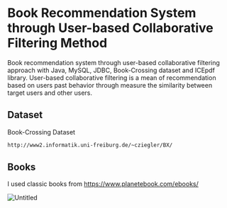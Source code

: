 # Book Recommendation System through User-based Collaborative Filtering Method
Book recommendation system through user-based collaborative filtering approach with Java, MySQL, JDBC, Book-Crossing dataset and ICEpdf library.
User-based collaborative filtering is a mean of recommendation based on users past behavior through measure the similarity between target users and other users.

## Dataset
Book-Crossing Dataset
```bash
http://www2.informatik.uni-freiburg.de/~cziegler/BX/
```

## Books

I used classic books from https://www.planetebook.com/ebooks/

![Untitled](https://user-images.githubusercontent.com/29024000/54385387-849ee780-46a7-11e9-9788-3b146419f6d7.png)
